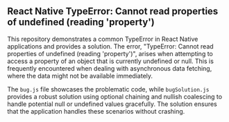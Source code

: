 ## React Native TypeError: Cannot read properties of undefined (reading 'property')

This repository demonstrates a common TypeError in React Native applications and provides a solution. The error, "TypeError: Cannot read properties of undefined (reading 'property')", arises when attempting to access a property of an object that is currently undefined or null. This is frequently encountered when dealing with asynchronous data fetching, where the data might not be available immediately.

The `bug.js` file showcases the problematic code, while `bugSolution.js` provides a robust solution using optional chaining and nullish coalescing to handle potential null or undefined values gracefully.  The solution ensures that the application handles these scenarios without crashing.